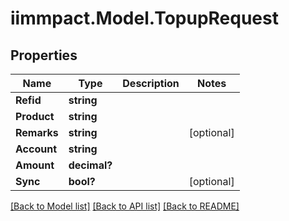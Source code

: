 # iimmpact.Model.TopupRequest
## Properties

Name | Type | Description | Notes
------------ | ------------- | ------------- | -------------
**Refid** | **string** |  |
**Product** | **string** |  |
**Remarks** | **string** |  | [optional]
**Account** | **string** |  |
**Amount** | **decimal?** |  |
**Sync** | **bool?** |  | [optional]

[[Back to Model list]](../README.md#documentation-for-models) [[Back to API list]](../README.md#documentation-for-api-endpoints) [[Back to README]](../README.md)

